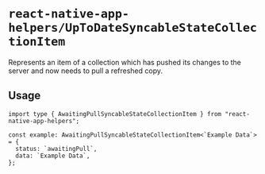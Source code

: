 # `react-native-app-helpers/UpToDateSyncableStateCollectionItem`

Represents an item of a collection which has pushed its changes to the server
and now needs to pull a refreshed copy.

## Usage

```tsx
import type { AwaitingPullSyncableStateCollectionItem } from "react-native-app-helpers";

const example: AwaitingPullSyncableStateCollectionItem<`Example Data`> = {
  status: `awaitingPull`,
  data: `Example Data`,
};
```
